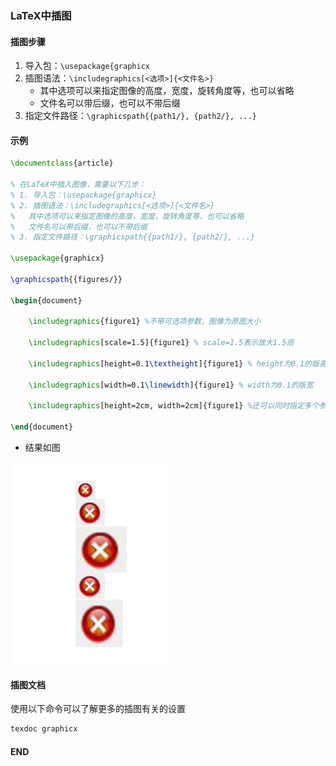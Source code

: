 ### LaTeX中插图



#### 插图步骤

1. 导入包：`\usepackage{graphicx`
2. 插图语法：`\includegraphics[<选项>]{<文件名>}`
   - 其中选项可以来指定图像的高度，宽度，旋转角度等，也可以省略
   - 文件名可以带后缀，也可以不带后缀
3. 指定文件路径：`\graphicspath{{path1/}, {path2/}, ...}`



#### 示例

```latex
\documentclass{article}

% 在LaTeX中插入图像，需要以下几步：
% 1. 导入包：\usepackage{graphicx}
% 2. 插图语法：\includegraphics[<选项>]{<文件名>}
%	其中选项可以来指定图像的高度，宽度，旋转角度等，也可以省略
%	文件名可以带后缀，也可以不带后缀
% 3. 指定文件路径：\graphicspath{{path1/}, {path2/}, ...}

\usepackage{graphicx}

\graphicspath{{figures/}}

\begin{document}
	
	\includegraphics{figure1} %不带可选项参数，图像为原图大小
	
	\includegraphics[scale=1.5]{figure1} % scale=1.5表示放大1.5倍
	
	\includegraphics[height=0.1\textheight]{figure1} % height为0.1的版高
	
	\includegraphics[width=0.1\linewidth]{figure1} % width为0.1的版宽
	
	\includegraphics[height=2cm, width=2cm]{figure1} %还可以同时指定多个参数，用逗号分隔
	
\end{document}
```

- 结果如图

![image-20200721205823000](assets/image-20200721205823000.png)



#### 插图文档

使用以下命令可以了解更多的插图有关的设置

```latex
texdoc graphicx
```



#### END

